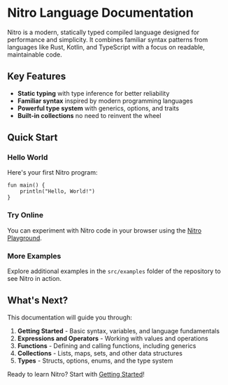 # Nitro Language Documentation

Nitro is a modern, statically typed compiled language designed for performance and simplicity. It combines familiar
syntax patterns from languages like Rust, Kotlin, and TypeScript with a focus on readable, maintainable code.

## Key Features

- **Static typing** with type inference for better reliability
- **Familiar syntax** inspired by modern programming languages
- **Powerful type system** with generics, options, and traits
- **Built-in collections** no need to reinvent the wheel

## Quick Start

### Hello World

Here's your first Nitro program:

```nitro
fun main() {
    println("Hello, World!")
}
```

### Try Online

You can experiment with Nitro code in your browser using the [Nitro Playground](https://play.nitro-lang.org/).

### More Examples

Explore additional examples in the `src/examples` folder of the repository to see Nitro in action.

## What's Next?

This documentation will guide you through:

1. **Getting Started** - Basic syntax, variables, and language fundamentals
2. **Expressions and Operators** - Working with values and operations
3. **Functions** - Defining and calling functions, including generics
4. **Collections** - Lists, maps, sets, and other data structures
5. **Types** - Structs, options, enums, and the type system

Ready to learn Nitro? Start with [Getting Started](./1_syntax.md)!
